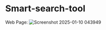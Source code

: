 # Smart-search-tool

Web Page:
![Screenshot 2025-01-10 043949](https://github.com/user-attachments/assets/7ee566c5-b43d-4ce5-bc0a-c822df6ca28a)
